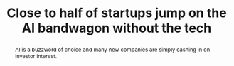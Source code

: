 ---
category: news
title: Close to half of startups jump on the AI bandwagon without the tech
abstract: AI is a buzzword of choice and many new companies are simply cashing in on investor interest.
publishedDateTime: 2019-03-05T12:01:49Z
sourceUrl: https://www.msn.com/en-us/money/technology/close-to-half-of-startups-jump-on-the-ai-bandwagon-without-the-tech/ar-BBUoKzu
type: article

provider:
  name: ZDNet
  id: default
tags:
    - AI

images: 
    -url: http://img-s-msn-com.akamaized.net/tenant/amp/entityid/BBUoDIF.img
    width: 1330
    height: 758
    quality: 100
    title: screenshot-2019-03-05-at-11-40-53.png
    attribution: 
    focalRegion:
      x1: None
      x2: None
      y1: None
      y2: None

---